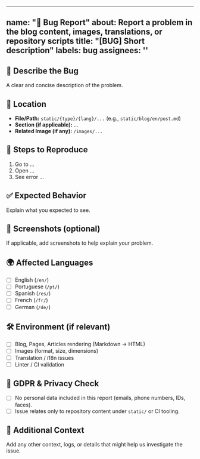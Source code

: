 ---

name: "🐞 Bug Report"
about: Report a problem in the blog content, images, translations, or repository scripts
title: "[BUG] Short description"
labels: bug
assignees: ''
-------------

## 🐛 Describe the Bug

A clear and concise description of the problem.

## 📍 Location

* **File/Path:** `static/{type}/{lang}/...` (e.g., `static/blog/en/post.md`)
* **Section (if applicable):** …
* **Related Image (if any):** `/images/...`

## 🔁 Steps to Reproduce

1. Go to …
2. Open …
3. See error …

## ✅ Expected Behavior

Explain what you expected to see.

## 📸 Screenshots (optional)

If applicable, add screenshots to help explain your problem.

## 🌍 Affected Languages

* [ ] English (`/en/`)
* [ ] Portuguese (`/pt/`)
* [ ] Spanish (`/es/`)
* [ ] French (`/fr/`)
* [ ] German (`/de/`)

## 🛠️ Environment (if relevant)

* [ ] Blog, Pages, Articles rendering (Markdown → HTML)
* [ ] Images (format, size, dimensions)
* [ ] Translation / i18n issues
* [ ] Linter / CI validation

## 🔐 GDPR & Privacy Check

* [ ] No personal data included in this report (emails, phone numbers, IDs, faces).
* [ ] Issue relates only to repository content under `static/` or CI tooling.

## 📎 Additional Context

Add any other context, logs, or details that might help us investigate the issue.

